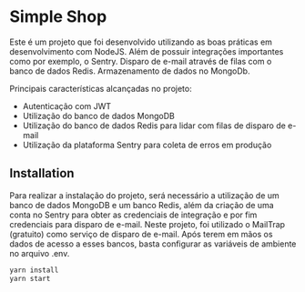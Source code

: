 # Simple Shop

Este é um projeto que foi desenvolvido utilizando as boas práticas em desenvolvimento com NodeJS. Além de possuir integrações importantes como por exemplo, o Sentry. Disparo de e-mail através de filas com o banco de dados Redis. Armazenamento de dados no MongoDb.

Principais características alcançadas no projeto:
- Autenticação com JWT
- Utilização do banco de dados MongoDB
- Utilização do banco de dados Redis para lidar com filas de disparo de e-mail
- Utilização da plataforma Sentry para coleta de erros em produção

## Installation

Para realizar a  instalação do projeto, será necessário a utilização de um banco de dados MongoDB e um banco Redis, além da criação de uma conta no Sentry para obter as credenciais de integração e por fim credenciais para disparo de e-mail. Neste projeto, foi utilizado o MailTrap (gratuito) como serviço de disparo de e-mail. Após terem em mãos os dados de acesso a esses bancos, basta configurar as variáveis de ambiente no arquivo .env. 

```bash
yarn install
yarn start
```
